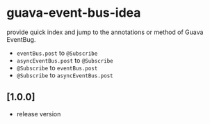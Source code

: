 # guava-event-bus-idea

<!-- Plugin description -->
provide quick index and jump to the annotations or method of Guava EventBug.
- `eventBus.post` to `@Subscribe`
- `asyncEventBus.post` to `@Subscribe`
- `@Subscribe` to `eventBus.post`
- `@Subscribe` to `asyncEventBus.post`
<!-- Plugin description end -->

## [1.0.0]

- release version
